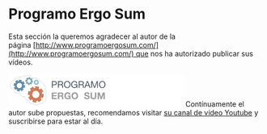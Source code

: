
# Programo Ergo Sum

Esta sección la queremos agradecer al autor de la página [http://www.programoergosum.com/](http://www.programoergosum.com/) que nos ha autorizado publicar sus vídeos.

![](img/2017-01-23_06_56_22-Configuracion.png)
Contínuamente el autor sube propuestas, recomendamos visitar [su canal de vídeo Youtube](https://www.youtube.com/channel/UCVO_PZL55gOofdG8DMuA74A) y suscribirse para estar al día.

